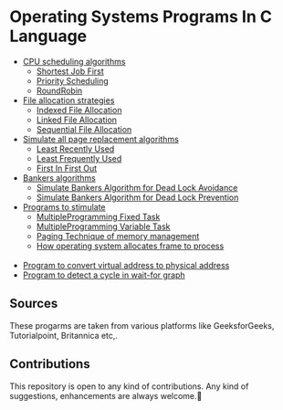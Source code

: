 # Operating Systems Programs In C Language

- <a href ="#">CPU scheduling algorithms</a>
  - <a href ="/SJF.c">Shortest Job First</a> 
  - <a href ="/PRIORI~1.C">Priority Scheduling</a>
  - <a href ="/RoundRobin.C">RoundRobin</a> 
- <a href ="#">File allocation strategies</a>
  - <a href ="/IndexedFA.c">Indexed File Allocation</a> 
  - <a href ="/LINKEDFA.C">Linked File Allocation</a> 
  - <a href ="/SequentialFA.c">Sequential File Allocation</a>
- <a href ="#">Simulate all page replacement algorithms</a>
  - <a href ="/LRU.C">Least Recently Used</a> 
  - <a href ="/LFU">Least Frequently Used</a> 
  - <a href ="/FIFO.c">First In First Out</a>
- <a href ="#">Bankers algorithms</a>
  - <a href ="/DeadPrediction.c">Simulate Bankers Algorithm for Dead Lock Avoidance</a> 
  - <a href ="/PreventionDeadlock.c"> Simulate Bankers Algorithm for Dead Lock Prevention</a> 
- <a href ="#">Programs to stimulate</a>
  - <a href ="/MFT.C">MultipleProgramming Fixed Task</a> 
  - <a href ="/MVT.C">MultipleProgramming Variable Task</a> 
  - <a href ="/Paging.c">Paging Technique of memory management</a> 
  - <a href ="/Frames.c">How operating system allocates frame to process</a> 
  <br>
- <a href ="/VirtualAddressToPhy.c">Program to convert virtual address to physical address</a> 
- <a href ="/CycleInWait.c">Program to detect a cycle in wait-for graph</a> 

## Sources
These progarms are taken from various platforms like GeeksforGeeks, Tutorialpoint, Britannica etc,.

## Contributions
This repository is open to any kind of contributions. Any kind of suggestions, enhancements are always welcome.🤗

